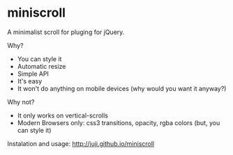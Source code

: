 miniscroll
=========

A minimalist scroll for pluging for jQuery.


Why?

- You can style it
- Automatic resize
- Simple API
- It's easy
- It won't do anything on mobile devices (why would you want it anyway?)

Why not?
- It only works on vertical-scrolls
- Modern Browsers only: css3 transitions, opacity, rgba colors
(but, you can style it)

Instalation and usage: 
http://juji.github.io/miniscroll
